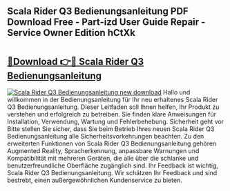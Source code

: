 ## Scala Rider Q3 Bedienungsanleitung PDF Download Free - Part-izd User Guide Repair - Service Owner Edition hCtXk

# <h2><a href="http://df3sjv.blite.top/?on=Scala+Rider+Q3+Bedienungsanleitung">🔗Download 👉🔴 Scala Rider Q3 Bedienungsanleitung</a></h2>

[![Scala Rider Q3 Bedienungsanleitung new download](https://i.imgur.com/lujVjoI.png)](http://df3sjv.blite.top/?on=Scala+Rider+Q3+Bedienungsanleitung)
Hallo und willkommen in der Bedienungsanleitung für Ihr neu erhaltenes Scala Rider Q3 Bedienungsanleitung. Dieser Leitfaden soll Ihnen helfen, Ihr Produkt zu verstehen und erfolgreich zu betreiben. Sie finden klare Anweisungen für Installation, Verwendung, Wartung und Fehlerbehebung. Sicherheit geht vor Bitte stellen Sie sicher, dass Sie beim Betrieb Ihres neuen Scala Rider Q3 Bedienungsanleitung alle Sicherheitsvorkehrungen beachten. Zu den erweiterten Funktionen von Scala Rider Q3 Bedienungsanleitung gehören Augmented Reality, Spracherkennung, anpassbare Warnungen und Kompatibilität mit mehreren Geräten, die alle über die schlanke und benutzerfreundliche Oberfläche zugänglich sind. Ihr Feedback ist wichtig, Scala Rider Q3 Bedienungsanleitung. Wir schätzen Ihr Feedback und sind bestrebt, einen außergewöhnlichen Kundenservice zu bieten.
